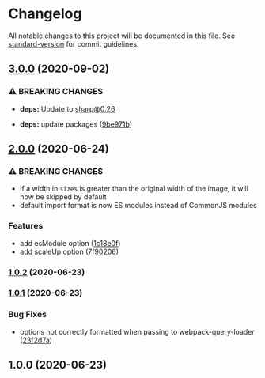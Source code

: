 # Changelog

All notable changes to this project will be documented in this file. See [standard-version](https://github.com/conventional-changelog/standard-version) for commit guidelines.

## [3.0.0](https://github.com/CoolCyberBrain/webpack-image-srcset-loader/compare/v2.0.0...v3.0.0) (2020-09-02)


### ⚠ BREAKING CHANGES

* **deps:** Update to [sharp@0.26](https://sharp.pixelplumbing.com/changelog#v026---zoom)

* **deps:** update packages ([9be971b](https://github.com/CoolCyberBrain/webpack-image-srcset-loader/commit/9be971bd78ad1063f033f297a75d59e3f2bb37c4))

## [2.0.0](https://github.com/CoolCyberBrain/webpack-image-srcset-loader/compare/v1.0.2...v2.0.0) (2020-06-24)


### ⚠ BREAKING CHANGES

* if a width in `sizes` is greater than the original width of the image, it will now
be skipped by default
* default import format is now ES modules instead of CommonJS modules

### Features

* add esModule option ([1c18e0f](https://github.com/CoolCyberBrain/webpack-image-srcset-loader/commit/1c18e0f18bcfa33b58025c092720c02e36fa26d2))
* add scaleUp option ([7f90206](https://github.com/CoolCyberBrain/webpack-image-srcset-loader/commit/7f90206a743f0b3436b223d77d6422fd7ac26161))

### [1.0.2](https://github.com/CoolCyberBrain/webpack-image-srcset-loader/compare/v1.0.1...v1.0.2) (2020-06-23)

### [1.0.1](https://github.com/CoolCyberBrain/webpack-image-srcset-loader/compare/v1.0.0...v1.0.1) (2020-06-23)


### Bug Fixes

* options not correctly formatted when passing to webpack-query-loader ([23f2d7a](https://github.com/CoolCyberBrain/webpack-image-srcset-loader/commit/23f2d7ad974a09d521f6abdaeb1c171cad07fad8))

## 1.0.0 (2020-06-23)
